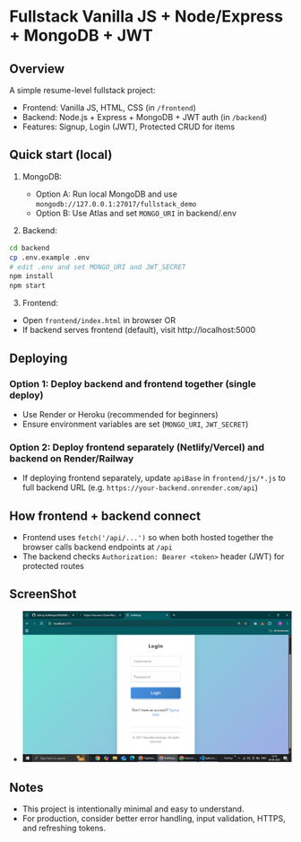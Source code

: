 # Fullstack Vanilla JS + Node/Express + MongoDB + JWT

## Overview
A simple resume-level fullstack project:
- Frontend: Vanilla JS, HTML, CSS (in `/frontend`)
- Backend: Node.js + Express + MongoDB + JWT auth (in `/backend`)
- Features: Signup, Login (JWT), Protected CRUD for items

## Quick start (local)

1. MongoDB:
   - Option A: Run local MongoDB and use `mongodb://127.0.0.1:27017/fullstack_demo`
   - Option B: Use Atlas and set `MONGO_URI` in backend/.env 

2. Backend:
```bash
cd backend
cp .env.example .env
# edit .env and set MONGO_URI and JWT_SECRET
npm install
npm start
```

3. Frontend:
- Open `frontend/index.html` in browser OR
- If backend serves frontend (default), visit http://localhost:5000

## Deploying

### Option 1: Deploy backend and frontend together (single deploy)
- Use Render or Heroku (recommended for beginners)
- Ensure environment variables are set (`MONGO_URI`, `JWT_SECRET`)

### Option 2: Deploy frontend separately (Netlify/Vercel) and backend on Render/Railway
- If deploying frontend separately, update `apiBase` in `frontend/js/*.js` to full backend URL (e.g. `https://your-backend.onrender.com/api`)

## How frontend + backend connect
- Frontend uses `fetch('/api/...')` so when both hosted together the browser calls backend endpoints at `/api`
- The backend checks `Authorization: Bearer <token>` header (JWT) for protected routes

## ScreenShot
- ![Project Screenshot](./live.png)

## Notes
- This project is intentionally minimal and easy to understand.
- For production, consider better error handling, input validation, HTTPS, and refreshing tokens.

